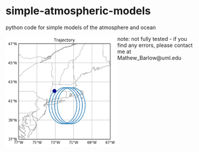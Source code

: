 # simple-atmospheric-models
python code for simple models of the atmosphere and ocean

<img align="left" width="300" height="300" src="traj.png">

</p>
note:  not fully tested - if you find any errors, please contact me at Mathew_Barlow@uml.edu
